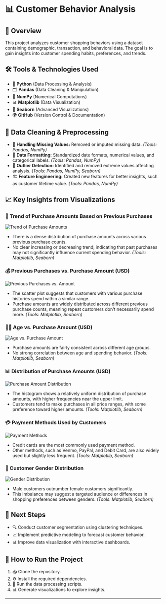 # 📊 Customer Behavior Analysis

## 🌟 Overview
This project analyzes customer shopping behaviors using a dataset containing demographic, transaction, and behavioral data. The goal is to gain insights into customer spending habits, preferences, and trends.

## 🛠 Tools & Technologies Used
- 🐍 **Python** (Data Processing & Analysis)
- 🗂 **Pandas** (Data Cleaning & Manipulation)
- 🔢 **NumPy** (Numerical Computations)
- 📊 **Matplotlib** (Data Visualization)
- 🎨 **Seaborn** (Advanced Visualizations)
- 🌍 **GitHub** (Version Control & Documentation)

## 🧼 Data Cleaning & Preprocessing
- 📝 **Handling Missing Values:** Removed or imputed missing data. *(Tools: Pandas, NumPy)*
- 📏 **Data Formatting:** Standardized date formats, numerical values, and categorical labels. *(Tools: Pandas, NumPy)*
- 🚨 **Outlier Detection:** Identified and removed extreme values affecting analysis. *(Tools: Pandas, NumPy, Seaborn)*
- 🏗 **Feature Engineering:** Created new features for better insights, such as customer lifetime value. *(Tools: Pandas, NumPy)*

## 📈 Key Insights from Visualizations
### 📌 Trend of Purchase Amounts Based on Previous Purchases
![Trend of Purchase Amounts](path/to/trend_chart.png)
- There is a dense distribution of purchase amounts across various previous purchase counts.
- No clear increasing or decreasing trend, indicating that past purchases may not significantly influence current spending behavior. *(Tools: Matplotlib, Seaborn)*

### 💰 Previous Purchases vs. Purchase Amount (USD)
![Previous Purchases vs. Amount](path/to/purchases_vs_amount.png)
- The scatter plot suggests that customers with various purchase histories spend within a similar range.
- Purchase amounts are widely distributed across different previous purchase counts, meaning repeat customers don't necessarily spend more. *(Tools: Matplotlib, Seaborn)*

### 👵🧑 Age vs. Purchase Amount (USD)
![Age vs. Purchase Amount](path/to/age_vs_amount.png)
- Purchase amounts are fairly consistent across different age groups.
- No strong correlation between age and spending behavior. *(Tools: Matplotlib, Seaborn)*

### 📊 Distribution of Purchase Amounts (USD)
![Purchase Amount Distribution](path/to/amount_distribution.png)
- The histogram shows a relatively uniform distribution of purchase amounts, with higher frequencies near the upper limit.
- Customers tend to make purchases in all price ranges, with some preference toward higher amounts. *(Tools: Matplotlib, Seaborn)*

### 💳 Payment Methods Used by Customers
![Payment Methods](path/to/payment_methods.png)
- Credit cards are the most commonly used payment method.
- Other methods, such as Venmo, PayPal, and Debit Card, are also widely used but slightly less frequent. *(Tools: Matplotlib, Seaborn)*

### 👥 Customer Gender Distribution
![Gender Distribution](path/to/gender_distribution.png)
- Male customers outnumber female customers significantly.
- This imbalance may suggest a targeted audience or differences in shopping preferences between genders. *(Tools: Matplotlib, Seaborn)*

## 🔮 Next Steps
- 🔍 Conduct customer segmentation using clustering techniques.
- 📈 Implement predictive modeling to forecast customer behavior.
- 📊 Improve data visualization with interactive dashboards.

## 🚀 How to Run the Project
1. 📥 Clone the repository.
2. ⚙️ Install the required dependencies.
3. 🏃 Run the data processing scripts.
4. 📊 Generate visualizations to explore insights.

---



